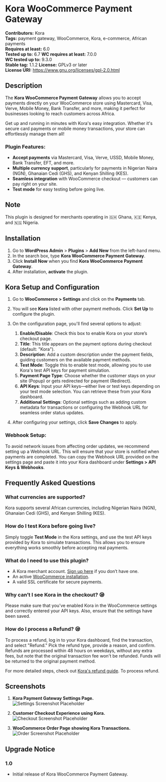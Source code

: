 # Kora WooCommerce Payment Gateway

**Contributors:** Kora  
**Tags:** payment gateway, WooCommerce, Kora, e-commerce, African payments  
**Requires at least:** 6.0  
**Tested up to:** 6.7
**WC requires at least:** 7.0.0    
**WC tested up to:** 9.3.0   
**Stable tag:** 1.1.2
**License:** GPLv3 or later  
**License URI:** https://www.gnu.org/licenses/gpl-2.0.html  

## Description

The **Kora WooCommerce Payment Gateway** allows you to accept payments directly on your WooCommerce store using Mastercard, Visa, Verve, Mobile Money, Bank Transfer, and more, making it perfect for businesses looking to reach customers across Africa. 

Get up and running in minutes with Kora's easy integration. Whether it's secure card payments or mobile money transactions, your store can effortlessly manage them all!

### Plugin Features:
* **Accept payments** via Mastercard, Visa, Verve, USSD, Mobile Money, Bank Transfer, EFT, and more.
* **Multiple currency support**, particularly for payments in Nigerian Naira (NGN), Ghanaian Cedi (GHS), and Kenyan Shilling (KES).
* **Seamless integration** with WooCommerce checkout — customers can pay right on your site.
* **Test mode** for easy testing before going live.

## Note  
This plugin is designed for merchants operating in 🇬🇭 Ghana, 🇰🇪 Kenya, and 🇳🇬 Nigeria. 

## Installation

1. Go to **WordPress Admin** > **Plugins** > **Add New** from the left-hand menu.
2. In the search box, type **Kora WooCommerce Payment Gateway**.
3. Click **Install Now** when you find **Kora WooCommerce Payment Gateway**.
4. After installation, **activate** the plugin.

## Kora Setup and Configuration

1. Go to **WooCommerce > Settings** and click on the **Payments** tab.
2. You will see **Kora** listed with other payment methods. Click **Set Up** to configure the plugin.
3. On the configuration page, you'll find several options to adjust:

    1. **Enable/Disable**: Check this box to enable Kora on your store’s checkout page.
    2. **Title**: This title appears on the payment options during checkout (default: "Kora").
    3. **Description**: Add a custom description under the payment fields, guiding customers on the available payment methods.
    4. **Test Mode**: Toggle this to enable test mode, allowing you to use Kora's test API keys for payment simulation.
    5. **Payment Page Type**: Choose whether the customer stays on your site (Popup) or gets redirected for payment (Redirect).
    6. **API Keys**: Input your API keys—either live or test keys depending on your test mode selection. You can retrieve these from your Kora dashboard.
    7. **Additional Settings**: Optional settings such as adding custom metadata for transactions or configuring the Webhook URL for seamless order status updates.

4. After configuring your settings, click **Save Changes** to apply.

### Webhook Setup:
To avoid network issues from affecting order updates, we recommend setting up a Webhook URL. This will ensure that your store is notified when payments are completed. You can copy the Webhook URL provided on the settings page and paste it into your Kora dashboard under **Settings > API Keys & Webhooks**.

## Frequently Asked Questions

### What currencies are supported?

Kora supports several African currencies, including Nigerian Naira (NGN), Ghanaian Cedi (GHS), and Kenyan Shilling (KES).

### How do I test Kora before going live?

Simply toggle **Test Mode** in the Kora settings, and use the test API keys provided by Kora to simulate transactions. This allows you to ensure everything works smoothly before accepting real payments.

### What do I need to use this plugin?

* A Kora merchant account. [Sign up here](https://merchant.korapay.com/auth/signup) if you don’t have one.
* An active [WooCommerce installation](https://woocommerce.com/).
* A valid SSL certificate for secure payments.

### Why can’t I see Kora in the checkout? 😪

Please make sure that you’ve enabled Kora in the WooCommerce settings and correctly entered your API keys. Also, ensure that the settings have been saved.

### How do I process a Refund? 😪

To process a refund, log in to your Kora dashboard, find the transaction, and select "Refund." Pick the refund type, provide a reason, and confirm. Refunds are processed within 48 hours on weekdays, without any extra fees, but note that the original transaction fee won't be refunded. Funds will be returned to the original payment method.

For more detailed steps, check out [Kora's refund guide](https://support.korapay.com/en/articles/6089921-refunds).
To process refund.

## Screenshots

1. **Kora Payment Gateway Settings Page.**  
   ![Settings Screenshot Placeholder](https://via.placeholder.com/800x400)

2. **Customer Checkout Experience using Kora.**  
   ![Checkout Screenshot Placeholder](https://via.placeholder.com/800x400)

3. **WooCommerce Order Page showing Kora Transactions.**  
   ![Order Screenshot Placeholder](https://via.placeholder.com/800x400)

## Upgrade Notice

### 1.0
* Initial release of Kora WooCommerce Payment Gateway.

<!-- Commenting out refund functionality for future use -->
<!-- ### Can I manage refunds via the WooCommerce dashboard?  
Yes! The Kora gateway allows you to process refunds directly from your WooCommerce orders page. Refunds are processed through the Kora API and updated in your store. -->
